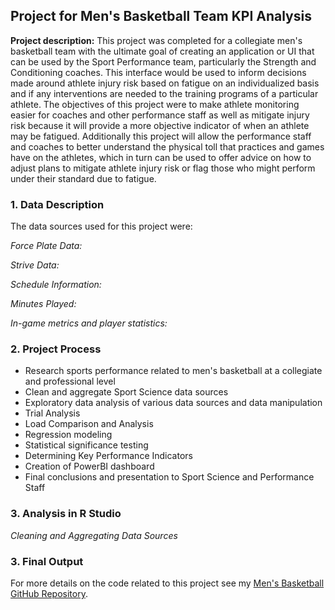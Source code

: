 ## Project for Men's Basketball Team KPI Analysis

**Project description:** This project was completed for a collegiate men's basketball team with the ultimate goal of creating an application or UI that can be used by the Sport Performance team, particularly the Strength and Conditioning coaches. This interface would be used to inform decisions made around athlete injury risk based on fatigue on an individualized basis and if any interventions are needed to the training programs of a particular athlete. The objectives of this project were to make athlete monitoring easier for coaches and other performance staff as well as mitigate injury risk because it will provide a more objective indicator of when an athlete may be fatigued. Additionally this project will allow the performance staff and coaches to better understand the physical toll that practices and games have on the athletes, which in turn can be used to offer advice on how to adjust plans to mitigate athlete injury risk or flag those who might perform under their standard due to fatigue.

### 1. Data Description

The data sources used for this project were:

*Force Plate Data:*

*Strive Data:*

*Schedule Information:*

*Minutes Played:*

*In-game metrics and player statistics:*

### 2. Project Process

* Research sports performance related to men's basketball at a collegiate and professional level
* Clean and aggregate Sport Science data sources
* Exploratory data analysis of various data sources and data manipulation
* Trial Analysis
* Load Comparison and Analysis
* Regression modeling
* Statistical significance testing
* Determining Key Performance Indicators
* Creation of PowerBI dashboard
* Final conclusions and presentation to Sport Science and Performance Staff

### 3. Analysis in R Studio

*Cleaning and Aggregating Data Sources*

### 3. Final Output


For more details on the code related to this project see my [Men's Basketball GitHub Repository](https://github.com/jadegosar/Collegiate_MBB_KPI_Reporting).

